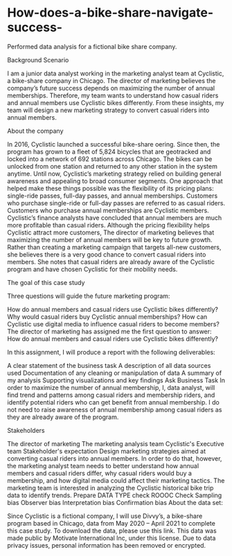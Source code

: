 # How-does-a-bike-share-navigate-success-
Performed data analysis for a fictional bike share company.

Background
Scenario

I am a junior data analyst working in the marketing analyst team at Cyclistic, a bike-share company in Chicago. The director of marketing believes the company’s future success depends on maximizing the number of annual memberships. Therefore, my team wants to understand how casual riders and annual members use Cyclistic bikes differently. From these insights, my team will design a new marketing strategy to convert casual riders into annual members.

About the company

In 2016, Cyclistic launched a successful bike-share oering. Since then, the program has grown to a fleet of 5,824 bicycles that are geotracked and locked into a network of 692 stations across Chicago. The bikes can be unlocked from one station and returned to any other station in the system anytime. Until now, Cyclistic’s marketing strategy relied on building general awareness and appealing to broad consumer segments. One approach that helped make these things possible was the flexibility of its pricing plans: single-ride passes, full-day passes, and annual memberships. Customers who purchase single-ride or full-day passes are referred to as casual riders. Customers who purchase annual memberships are Cyclistic members. Cyclistic’s finance analysts have concluded that annual members are much more profitable than casual riders. Although the pricing flexibility helps Cyclistic attract more customers, The director of marketing believes that maximizing the number of annual members will be key to future growth. Rather than creating a marketing campaign that targets all-new customers, she believes there is a very good chance to convert casual riders into members. She notes that casual riders are already aware of the Cyclistic program and have chosen Cyclistic for their mobility needs.

The goal of this case study

Three questions will guide the future marketing program:

How do annual members and casual riders use Cyclistic bikes differently?
Why would casual riders buy Cyclistic annual memberships?
How can Cyclistic use digital media to influence casual riders to become members?
The director of marketing has assigned me the first question to answer: How do annual members and casual riders use Cyclistic bikes differently?

In this assignment, I will produce a report with the following deliverables:

A clear statement of the business task
A description of all data sources used
Documentation of any cleaning or manipulation of data
A summary of my analysis
Supporting visualizations and key findings
Ask
Business Task In order to maximize the number of annual membership, I, data analyst, will find trend and patterns among casual riders and membership riders, and identify potential riders who can get benefit from annual membership. I do not need to raise awareness of annual membership among casual riders as they are already aware of the program.

Stakeholders

The director of marketing
The marketing analysis team
Cyclistic's Executive team
Stakeholder's expectation Design marketing strategies aimed at converting casual riders into annual members. In order to do that, however, the marketing analyst team needs to better understand how annual members and casual riders differ, why casual riders would buy a membership, and how digital media could affect their marketing tactics. The marketing team is interested in analyzing the Cyclistic historical bike trip data to identify trends.
Prepare
DATA TYPE check
ROOOC Check
Sampling bias
Observer bias
Interpretation bias
Confirmation bias
About the data set:

Since Cyclistic is a fictional company, I will use Divvy’s, a bike-share program based in Chicago, data from May 2020 – April 2021 to complete this case study. To download the data, please use this link. This data was made public by Motivate International Inc, under this license. Due to data privacy issues, personal information has been removed or encrypted.

